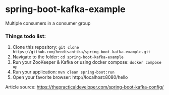 # spring-boot-kafka-example

Multiple consumers in a consumer group

### Things todo list:

1. Clone this repository: `git clone https://github.com/hendisantika/spring-boot-kafka-example.git`
2. Navigate to the folder: `cd spring-boot-kafka-example`
3. Run your ZooKeeper & Kafka or using docker compose: `docker compose up`
4. Run your application: `mvn clean spring-boot:run`
5. Open your favorite browser: http://localhost:8080/hello

Article source: https://thepracticaldeveloper.com/spring-boot-kafka-config/
